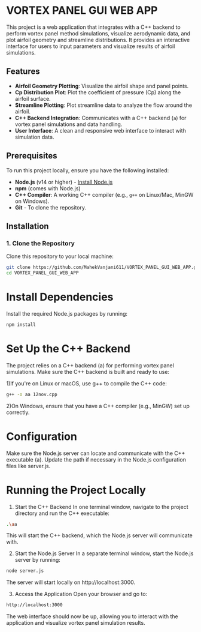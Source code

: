 # VORTEX PANEL GUI WEB APP

This project is a web application that integrates with a C++ backend to perform vortex panel method simulations, visualize aerodynamic data, and plot airfoil geometry and streamline distributions. It provides an interactive interface for users to input parameters and visualize results of airfoil simulations.

## Features

- **Airfoil Geometry Plotting**: Visualize the airfoil shape and panel points.
- **Cp Distribution Plot**: Plot the coefficient of pressure (Cp) along the airfoil surface.
- **Streamline Plotting**: Plot streamline data to analyze the flow around the airfoil.
- **C++ Backend Integration**: Communicates with a C++ backend (`a`) for vortex panel simulations and data handling.
- **User Interface**: A clean and responsive web interface to interact with simulation data.

## Prerequisites

To run this project locally, ensure you have the following installed:

- **Node.js** (v14 or higher) - [Install Node.js](https://nodejs.org/)
- **npm** (comes with Node.js)
- **C++ Compiler**: A working C++ compiler (e.g., `g++` on Linux/Mac, MinGW on Windows).
- **Git** - To clone the repository.

## Installation

### 1. Clone the Repository

Clone this repository to your local machine:

```bash
git clone https://github.com/MahekVanjani611/VORTEX_PANEL_GUI_WEB_APP.git
cd VORTEX_PANEL_GUI_WEB_APP
```
# Install Dependencies
Install the required Node.js packages by running:
```bash
npm install
```
# Set Up the C++ Backend
The project relies on a C++ backend (a) for performing vortex panel simulations. Make sure the C++ backend is built and ready to use:

1)If you're on Linux or macOS, use g++ to compile the C++ code:
```bash
g++ -o aa 12nov.cpp
```
2)On Windows, ensure that you have a C++ compiler (e.g., MinGW) set up correctly.
 
# Configuration
Make sure the Node.js server can locate and communicate with the C++ executable (a). Update the path if necessary in the Node.js configuration files like server.js.

# Running the Project Locally
1. Start the C++ Backend
In one terminal window, navigate to the project directory and run the C++ executable:
```bash
.\aa
```
This will start the C++ backend, which the Node.js server will communicate with.

2. Start the Node.js Server
In a separate terminal window, start the Node.js server by running:

```bash
node server.js
```
The server will start locally on http://localhost:3000.

3. Access the Application
Open your browser and go to:
```bash
http://localhost:3000
```
The web interface should now be up, allowing you to interact with the application and visualize vortex panel simulation results.
